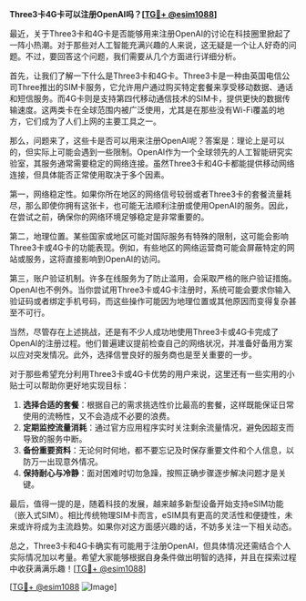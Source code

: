 **Three3卡4G卡可以注册OpenAI吗？[[TG💪+ @esim1088](https://t.me/s/esim1088)]**

最近，关于Three3卡和4G卡是否能够用来注册OpenAI的讨论在科技圈里掀起了一阵小热潮。对于那些对人工智能充满兴趣的人来说，这无疑是一个让人好奇的问题。不过，要回答这个问题，我们需要从几个方面进行详细分析。

首先，让我们了解一下什么是Three3卡和4G卡。Three3卡是一种由英国电信公司Three推出的SIM卡服务，它允许用户通过购买特定套餐来享受移动数据、通话和短信服务。而4G卡则是支持第四代移动通信技术的SIM卡，提供更快的数据传输速度。这两类卡在全球范围内被广泛使用，尤其是在那些没有Wi-Fi覆盖的地方，它们成为了人们上网的主要工具之一。

那么，问题来了，这些卡是否可以用来注册OpenAI呢？答案是：理论上是可以的，但实际上可能会遇到一些限制。OpenAI作为一个全球领先的人工智能研究实验室，其服务通常需要稳定的网络连接。虽然Three3卡和4G卡都能提供移动网络连接，但具体能否正常使用取决于多个因素。

第一，网络稳定性。如果你所在地区的网络信号较弱或者Three3卡的套餐流量耗尽，那么即使你拥有这张卡，也可能无法顺利注册或使用OpenAI的服务。因此，在尝试之前，确保你的网络环境足够稳定是非常重要的。

第二，地理位置。某些国家或地区可能对国际服务有特殊的限制，这可能会影响Three3卡或4G卡的功能表现。例如，有些地区的网络运营商可能会屏蔽特定的网站或服务，这将直接影响到OpenAI的访问。

第三，账户验证机制。许多在线服务为了防止滥用，会采取严格的账户验证措施。OpenAI也不例外。当你尝试用Three3卡或4G卡注册时，系统可能会要求你输入验证码或者绑定手机号码，而这些操作可能因为地理位置或其他原因而变得复杂甚至不可行。

当然，尽管存在上述挑战，还是有不少人成功地使用Three3卡或4G卡完成了OpenAI的注册过程。他们普遍建议提前检查自己的网络状况，并准备好备用方案以应对突发情况。此外，选择信誉良好的服务商也是至关重要的一步。

对于那些希望充分利用Three3卡或4G卡优势的用户来说，这里还有一些实用的小贴士可以帮助你更好地实现目标：

1. **选择合适的套餐**：根据自己的需求挑选性价比最高的套餐，这样既能保证日常使用的流畅性，又不会造成不必要的浪费。
2. **定期监控流量消耗**：通过官方应用程序实时关注剩余流量情况，避免因超支而导致的服务中断。
3. **备份重要资料**：无论何时何地，都不要忘记及时保存重要文件和个人信息，以防万一出现意外情况。
4. **保持耐心与冷静**：面对困难时切勿急躁，按照正确步骤逐步解决问题才是关键。

最后，值得一提的是，随着科技的发展，越来越多新型设备开始支持eSIM功能（嵌入式SIM）。相比传统物理SIM卡而言，eSIM具有更高的灵活性和便捷性，未来或许将成为主流趋势。如果你对这方面感兴趣的话，不妨多关注一下相关动态。

总之，Three3卡和4G卡确实有可能用于注册OpenAI，但具体情况还需结合个人实际情况加以考量。希望大家能够根据自身条件做出明智的选择，并且在探索过程中收获满满乐趣！[[TG💪+ @esim1088](https://t.me/s/esim1088)]

[[TG💪+ @esim1088](https://t.me/s/esim1088) ![Image](https://i.postimg.cc/4NQfJmqS/Snipaste-2025-05-13-00-14-12.png)]